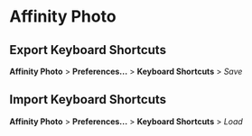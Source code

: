# Affinity Photo

## Export Keyboard Shortcuts

**Affinity Photo** > **Preferences...** > **Keyboard Shortcuts** > *Save*

## Import Keyboard Shortcuts

**Affinity Photo** > **Preferences...** > **Keyboard Shortcuts** > *Load*